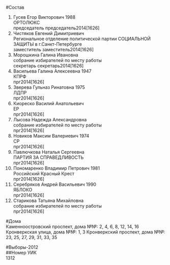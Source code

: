 #Состав  
1. Гусев Егор Викторович 1988  
    ОРТОЛЮКС  
    председатель председатель2014[1626]  
2. Чистяков Евгений Димитриевич  
    Региональное отделение политической партии СОЦИАЛЬНОЙ ЗАЩИТЫ в г.Санкт-Петербурге  
    заместитель заместитель2014[1626]  
3. Морошкина Галина Ивановна  
    собрание избирателей по месту работы  
    секретарь секретарь2014[1626]  
4. Васильева Галина Алексеевна 1947  
    КПРФ  
    прг2014[1626]  
5. Зверева Гульназ Ринатовна 1975  
    ЛДПР  
    прг2014[1626]  
6. Киореско Василий Анатольевич  
    ЕР  
    прг2014[1626]  
7. Лысова Надежда Александровна  
    собрание избирателей по месту работы  
    прг2014[1626]  
8. Новиков Максим Валериевич 1974  
    СР  
    прг2014[1626]  
9. Павлючкова Наталья Сергеевна  
    ПАРТИЯ ЗА СПРАВЕДЛИВОСТЬ  
    прг2014[1626]  
10. Пономаренко Владимир Петрович 1981  
    Российский Красный Крест  
    прг2014[1626]  
11. Серебряков Андрей Васильевич 1990  
    ЯБЛОКО  
    прг2014[1626]  
12. Старикова Татьяна Михайловна  
    собрание избирателей по месту работы  
    прг2014[1626]  
  
#Дома  
Каменноостровский проспект, дома №№: 2, 4, 6, 8, 12, 14, 16 Кронверкская улица, дома №№: 1, 3 Кронверкский проспект, дома №№: 23, 25, 27, 29, 31, 33, 35  
  
#Выборы-2012  
##Номер УИК  
1312  

